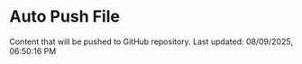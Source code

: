 # Auto Push File

Content that will be pushed to GitHub repository.
Last updated: 08/09/2025, 06:50:16 PM